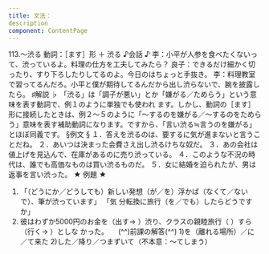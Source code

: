 ```yaml
---
title: 文法：
description
component: ContentPage
---
```



113.～渋る
動詞：［ます］形 ＋ 渋る
♪会話 ♪
李：小平が人参を食べたくないって、渋っているよ。料理の仕方を工夫してみたら？
良子：できるだけ細かく切ったり、すり下ろしたりしてるのよ。今日のはちょっと手抜き。
李：料理教室で習ってるんだろ。小平と僕が期待してるんだから出し渋らないで、腕を披露したら。
♯解説 ♭
「渋る」は「調子が悪い」とか「嫌がる／ためらう」という意味を表す動詞で、例１のように単独でも使われ ます。しかし、動詞の［ます］形に接続したときは、例２～５のように「～するのを嫌がる／～するのをためら う」意味を表す補助動詞になります。ですから、「言い渋る≒言うのを嫌がる」とほぼ同義です。
§例文 §
１．答えを渋るのは、要するに気が進まないと言うことだね。
２．あいつは決まった会費さえ出し渋るけちな奴だ。
３．あの会社は値上げを見込んで、在庫があるのに売り渋っている。
４．このような不況の時代は、誰でも高価なものは買い渋るものだ。
５．女に結婚を迫られたが、男は返事を言い渋った。
★ 例題 ★    
1) 「（どうにか／どうしても）新しい発想（が／を）浮かば（なくて／ないで）、筆が渋っています」 「気
分転換に旅行（を／でも）したらどうですか」    
2) 彼はわずか5000円のお金を（出す→ ）渋り、クラスの親睦旅行（ ）すら（行く→ ）としな
かった。    
(^^)前課の解答(^^)
1)を（離れる場所）／に／て来た
2)した／降り／つまずいて（不本意：～てしまう）
